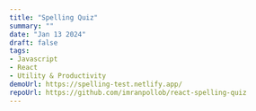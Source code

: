 ```yaml
---
title: "Spelling Quiz"
summary: ""
date: "Jan 13 2024"
draft: false
tags:
- Javascript
- React
- Utility & Productivity
demoUrl: https://spelling-test.netlify.app/
repoUrl: https://github.com/imranpollob/react-spelling-quiz
---
```

